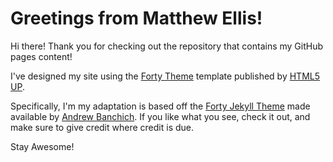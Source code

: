 # Greetings from Matthew Ellis! 

Hi there! Thank you for checking out the repository that contains my GitHub 
pages content! 

I've designed my site using the [Forty Theme](https://html5up.net/forty) template published by [HTML5 UP](https://html5up.net/). 

Specifically, I'm my adaptation is based off the [Forty Jekyll Theme](https://github.com/andrewbanchich/forty-jekyll-theme) made available by [Andrew Banchich](https://github.com/andrewbanchich). If you like what you see, 
check it out, and make sure to give credit where credit is due. 

Stay Awesome! 


